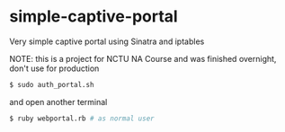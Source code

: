 # simple-captive-portal
Very simple captive portal using Sinatra and iptables

NOTE: this is a project for NCTU NA Course and was finished overnight, don't use for production

```bash
$ sudo auth_portal.sh 
```

and open another terminal

```bash
$ ruby webportal.rb # as normal user
```
